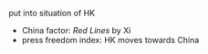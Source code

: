 
put into situation of HK
- China factor: *Red Lines* by Xi
- press freedom index: HK moves towards China

